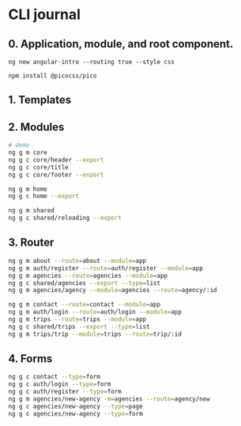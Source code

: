 # CLI journal

## 0. Application, module, and root component.

```
ng new angular-intro --routing true --style css

npm install @picocss/pico

```

## 1. Templates

## 2. Modules

```bash
# demo
ng g m core
ng g c core/header --export
ng g c core/title
ng g c core/footer --export

ng g m home
ng g c home --export

ng g m shared
ng g c shared/reloading --export
```

## 3. Router

```bash
ng g m about --route=about --module=app
ng g m auth/register --route=auth/register --module=app
ng g m agencies --route=agencies --module=app
ng g c shared/agencies --export --type=list
ng g m agencies/agency --module=agencies --route=agency/:id

ng g m contact --route=contact --module=app
ng g m auth/login --route=auth/login --module=app
ng g m trips --route=trips --module=app
ng g c shared/trips --export --type=list
ng g m trips/trip --module=trips --route=trip/:id
```

## 4. Forms

```bash
ng g c contact --type=form
ng g c auth/login --type=form
ng g c auth/register --type=form
ng g m agencies/new-agency -m=agencies --route=agency/new
ng g c agencies/new-agency --type=page
ng g c agencies/new-agency --type=form
```
